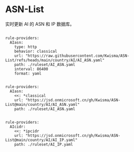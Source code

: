 
# ASN-List

实时更新 AI 的 ASN 和 IP 数据库。

<pre><code class="language-javascript">
rule-providers:
  AIasn:
    type: http
    behavior: classical
    url: "https://raw.githubusercontent.com/Kwisma/ASN-List/refs/heads/main/country/AI/AI_ASN.yaml"
    path: ./ruleset/AI_ASN.yaml
    interval: 86400
    format: yaml
</code></pre>

<pre><code class="language-javascript">
rule-providers:
  AIasn:
    <<: *classical
    url: "https://jsd.onmicrosoft.cn/gh/Kwisma/ASN-List@main/country/AI/AI_ASN.yaml"
    path: ./ruleset/AI_ASN.yaml
</code></pre>

<pre><code class="language-javascript">
rule-providers:
  AIcidr:
    <<: *ipcidr
    url: "https://jsd.onmicrosoft.cn/gh/Kwisma/ASN-List@main/country/AI/AI_IP.yaml"
    path: ./ruleset/AI_IP.yaml
</code></pre>